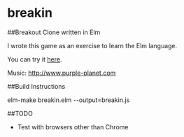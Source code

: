 # breakin

##Breakout Clone written in Elm

I wrote this game as an exercise to learn the Elm language.

You can try it [here](https://breakin.herokuapp.com/).

Music: http://www.purple-planet.com

##Build Instructions

elm-make breakin.elm --output=breakin.js

##TODO

- Test with browsers other than Chrome
